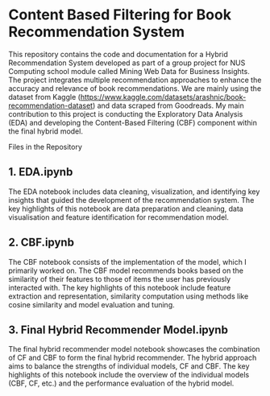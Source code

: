 # Content Based Filtering for Book Recommendation System

This repository contains the code and documentation for a Hybrid Recommendation System developed as part of a group project for NUS Computing school module called Mining Web Data for Business Insights. The project integrates multiple recommendation approaches to enhance the accuracy and relevance of book recommendations. We are mainly using the dataset from Kaggle (https://www.kaggle.com/datasets/arashnic/book-recommendation-dataset) and data scraped from Goodreads. My main contribution to this project is conducting the Exploratory Data Analysis (EDA) and developing the Content-Based Filtering (CBF) component within the final hybrid model.

Files in the Repository

## 1. EDA.ipynb
The EDA notebook includes data cleaning, visualization, and identifying key insights that guided the development of the recommendation system. The key highlights of this notebook are data preparation and cleaning, data visualisation and feature identification for recommendation model. 

## 2. CBF.ipynb
The CBF notebook consists of the implementation of the model, which I primarily worked on. The CBF model recommends books based on the similarity of their features to those of items the user has previously interacted with. The key highlights of this notebook include feature extraction and representation, similarity computation using methods like cosine similarity
and model evaluation and tuning.

## 3. Final Hybrid Recommender Model.ipynb
The final hybrid recommender model notebook showcases the combination of CF and CBF to form the final hybrid recommender. The hybrid approach aims to balance the strengths of individual models, CF and CBF. The key highlights of this notebook include the overview of the individual models (CBF, CF, etc.) and the performance evaluation of the hybrid model.
